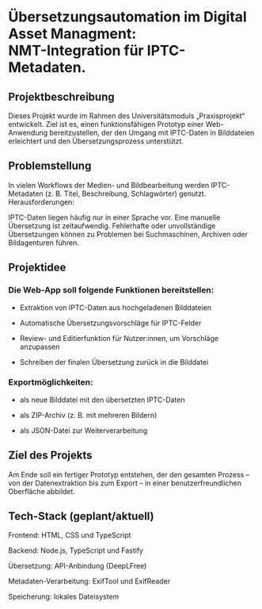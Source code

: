 # Übersetzungsautomation im Digital Asset Managment: </br> NMT-Integration für IPTC-Metadaten.

## Projektbeschreibung

Dieses Projekt wurde im Rahmen des Universitätsmoduls „Praxisprojekt“ entwickelt. Ziel ist es, einen funktionsfähigen Prototyp einer Web-Anwendung bereitzustellen, der den Umgang mit IPTC-Daten in Bilddateien erleichtert und den Übersetzungsprozess unterstützt.

## Problemstellung

In vielen Workflows der Medien- und Bildbearbeitung werden IPTC-Metadaten (z. B. Titel, Beschreibung, Schlagwörter) genutzt.
Herausforderungen:

IPTC-Daten liegen häufig nur in einer Sprache vor. Eine manuelle Übersetzung ist zeitaufwendig. Fehlerhafte oder unvollständige Übersetzungen können zu Problemen bei Suchmaschinen, Archiven oder Bildagenturen führen.

## Projektidee

### Die Web-App soll folgende Funktionen bereitstellen:

- Extraktion von IPTC-Daten aus hochgeladenen Bilddateien

- Automatische Übersetzungsvorschläge für IPTC-Felder

- Review- und Editierfunktion für Nutzer:innen, um Vorschläge anzupassen

- Schreiben der finalen Übersetzung zurück in die Bilddatei

### Exportmöglichkeiten:

- als neue Bilddatei mit den übersetzten IPTC-Daten

- als ZIP-Archiv (z. B. mit mehreren Bildern)

- als JSON-Datei zur Weiterverarbeitung

## Ziel des Projekts

Am Ende soll ein fertiger Prototyp entstehen, der den gesamten Prozess – von der Datenextraktion bis zum Export – in einer benutzerfreundlichen Oberfläche abbildet.

## Tech-Stack (geplant/aktuell)

Frontend: HTML, CSS und TypeScript

Backend: Node.js, TypeScript und Fastify

Übersetzung: API-Anbindung (DeepLFree)

Metadaten-Verarbeitung: ExifTool und ExifReader

Speicherung: lokales Dateisystem

